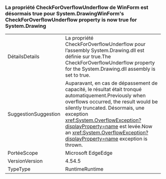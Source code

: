 ### <a name="winforms-checkforoverflowunderflow-property-is-now-true-for-systemdrawing"></a><span data-ttu-id="d2784-101">La propriété CheckForOverflowUnderflow de WinForm est désormais true pour System.Drawing</span><span class="sxs-lookup"><span data-stu-id="d2784-101">WinForm's CheckForOverflowUnderflow property is now true for System.Drawing</span></span>

|   |   |
|---|---|
|<span data-ttu-id="d2784-102">Détails</span><span class="sxs-lookup"><span data-stu-id="d2784-102">Details</span></span>|<span data-ttu-id="d2784-103">La propriété CheckForOverflowUnderflow pour l’assembly System.Drawing.dll est définie sur true.</span><span class="sxs-lookup"><span data-stu-id="d2784-103">The CheckForOverflowUnderflow property for the System.Drawing.dll assembly is set to true.</span></span>|
|<span data-ttu-id="d2784-104">Suggestion</span><span class="sxs-lookup"><span data-stu-id="d2784-104">Suggestion</span></span>|<span data-ttu-id="d2784-105">Auparavant, en cas de dépassement de capacité, le résultat était tronqué automatiquement.</span><span class="sxs-lookup"><span data-stu-id="d2784-105">Previously when overflows occurred, the result would be silently truncated.</span></span> <span data-ttu-id="d2784-106">Désormais, une exception <xref:System.OverflowException?displayProperty=name> est levée.</span><span class="sxs-lookup"><span data-stu-id="d2784-106">Now an <xref:System.OverflowException?displayProperty=name> exception is thrown.</span></span>|
|<span data-ttu-id="d2784-107">Portée</span><span class="sxs-lookup"><span data-stu-id="d2784-107">Scope</span></span>|<span data-ttu-id="d2784-108">Microsoft Edge</span><span class="sxs-lookup"><span data-stu-id="d2784-108">Edge</span></span>|
|<span data-ttu-id="d2784-109">Version</span><span class="sxs-lookup"><span data-stu-id="d2784-109">Version</span></span>|<span data-ttu-id="d2784-110">4.5</span><span class="sxs-lookup"><span data-stu-id="d2784-110">4.5</span></span>|
|<span data-ttu-id="d2784-111">Type</span><span class="sxs-lookup"><span data-stu-id="d2784-111">Type</span></span>|<span data-ttu-id="d2784-112">Runtime</span><span class="sxs-lookup"><span data-stu-id="d2784-112">Runtime</span></span>|

